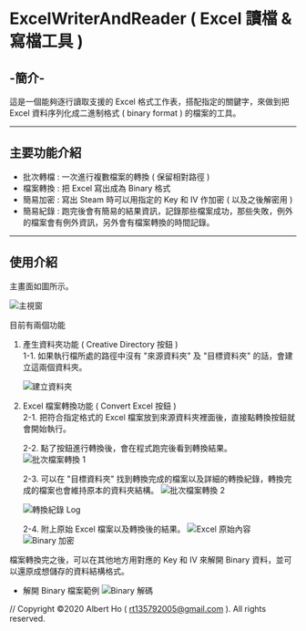 # ExcelWriterAndReader ( Excel 讀檔 & 寫檔工具 )

## -簡介-
這是一個能夠逐行讀取支援的 Excel 格式工作表，搭配指定的關鍵字，來做到把 Excel 資料序列化成二進制格式 ( binary format ) 的檔案的工具。

---

## 主要功能介紹
- 批次轉檔 : 一次進行複數檔案的轉換 ( 保留相對路徑 )
- 檔案轉換 : 把 Excel 寫出成為 Binary 格式
- 簡易加密 : 寫出 Steam 時可以用指定的 Key 和 IV 作加密 ( 以及之後解密用 )
- 簡易紀錄 : 跑完後會有簡易的結果資訊，記錄那些檔案成功，那些失敗，例外的檔案會有例外資訊，另外會有檔案轉換的時間記錄。

---

## 使用介紹

主畫面如圖所示。

![主視窗](https://i.ibb.co/2s1rDWX/Excel-Converter.png)

目前有兩個功能

1. 產生資料夾功能 ( Creative Directory 按鈕 )   
   1-1. 如果執行檔所處的路徑中沒有 "來源資料夾" 及 "目標資料夾" 的話，會建立這兩個資料夾。
   
   ![建立資料夾](https://i.ibb.co/BZQfRfT/Excel-Converter-Create-Directory.png)

2. Excel 檔案轉換功能 ( Convert Excel 按鈕 )   
   2-1. 把符合指定格式的 Excel 檔案放到來源資料夾裡面後，直接點轉換按鈕就會開始執行。

   2-2. 點了按鈕進行轉換後，會在程式跑完後看到轉換結果。
   ![批次檔案轉換 1](https://i.ibb.co/7KMxmjh/Excel-Converter-Convert-Excel-Result.png)

   2-3. 可以在 "目標資料夾" 找到轉換完成的檔案以及詳細的轉換紀錄，轉換完成的檔案也會維持原本的資料夾結構。
   ![批次檔案轉換 2](https://i.ibb.co/8MdnhGX/vs.png)

   ![轉換紀錄 Log](https://i.ibb.co/8d7pgdM/Log.png)

   2-4. 附上原始 Excel 檔案以及轉換後的結果。
   ![Excel 原始內容](https://i.ibb.co/FVvzXYR/Excel.png)
   ![Binary 加密](https://i.ibb.co/DQd0nPz/Encrypted-Binary.png)


檔案轉換完之後，可以在其他地方用對應的 Key 和 IV 來解開 Binary 資料，並可以還原成想儲存的資料結構格式。

 - 解開 Binary 檔案範例
 ![Binary 解碼](https://i.ibb.co/GdxMBRR/Decrypted-Binary.png)











// Copyright ©2020 Albert Ho ( rt135792005@gmail.com ). All rights reserved.
